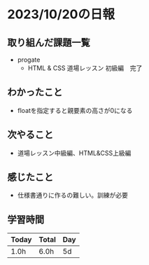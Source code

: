 # 2023/10/20の日報
## 取り組んだ課題一覧
- progate
    - HTML & CSS 道場レッスン 初級編　完了
## わかったこと
- floatを指定すると親要素の高さが0になる
## 次やること
- 道場レッスン中級編、HTML&CSS上級編
## 感じたこと
- 仕様書通りに作るの難しい。訓練が必要
## 学習時間
|Today|Total|Day|
|-|-|-|
|1.0h|6.0h|5d|